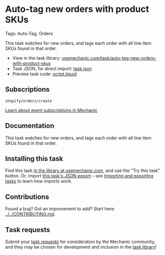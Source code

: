 # Auto-tag new orders with product SKUs

Tags: Auto-Tag, Orders

This task watches for new orders, and tags each order with all line item SKUs found in that order.

* View in the task library: [usemechanic.com/task/auto-tag-new-orders-with-product-skus](https://usemechanic.com/task/auto-tag-new-orders-with-product-skus)
* Task JSON, for direct import: [task.json](../../tasks/auto-tag-new-orders-with-product-skus.json)
* Preview task code: [script.liquid](./script.liquid)

## Subscriptions

```liquid
shopify/orders/create
```

[Learn about event subscriptions in Mechanic](https://docs.usemechanic.com/article/408-subscriptions)

## Documentation

This task watches for new orders, and tags each order with all line item SKUs found in that order.

## Installing this task

Find this task [in the library at usemechanic.com](https://usemechanic.com/task/auto-tag-new-orders-with-product-skus), and use the "Try this task" button. Or, import [this task's JSON export](../../tasks/auto-tag-new-orders-with-product-skus.json) – see [Importing and exporting tasks](https://docs.usemechanic.com/article/505-importing-and-exporting-tasks) to learn how imports work.

## Contributions

Found a bug? Got an improvement to add? Start here: [../../CONTRIBUTING.md](../../CONTRIBUTING.md).

## Task requests

Submit your [task requests](https://mechanic.canny.io/task-requests) for consideration by the Mechanic community, and they may be chosen for development and inclusion in the [task library](https://tasks.mechanic.dev/)!
